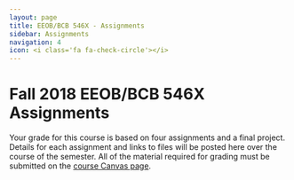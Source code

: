 ```yaml
---
layout: page
title: EEOB/BCB 546X - Assignments
sidebar: Assignments
navigation: 4
icon: <i class='fa fa-check-circle'></i> 
---
```


# Fall 2018 EEOB/BCB 546X Assignments

Your grade for this course is based on four assignments and a final project. Details for each assignment and links to files will be posted here over the course of the semester.
All of the material required for grading must be submitted on the [course Canvas page](https://canvas.iastate.edu/courses/52516). 
